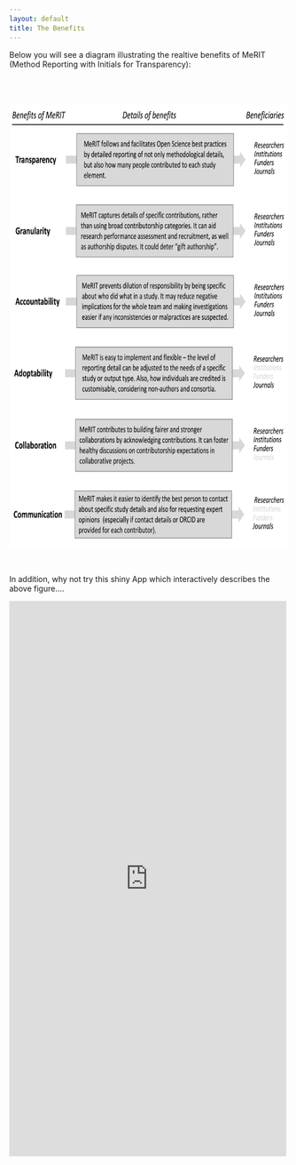 ```yaml
---
layout: default
title: The Benefits
---
```


<p align="left">
     Below you will see a diagram illustrating the realtive benefits of MeRIT (Method Reporting with Initials for Transparency):
  </p>
      <br> 
      <br>
  <p align="center">
      <img src="merit_fig2.png" alt="merit figure 2"
      width="800" 
     height="800"> 
</p>
      <br>

In addition, why not try this shiny App which interactively describes the above figure....

      
<iframe src = "https://edivimeycook.shinyapps.io/MeRIT_DNA/" style = "border:none; width:500px; height:1000px;"></iframe
